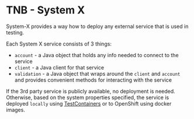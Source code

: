 # TNB - System X

System-X provides a way how to deploy any external service that is used in testing.

Each System X service consists of 3 things:
- `account` - a Java object that holds any info needed to connect to the service
- `client` - a Java client for that service
- `validation` - a Java object that wraps around the `client` and `account` and provides convenient methods
  for interacting with the service

If the 3rd party service is publicly available, no deployment is needed. Otherwise, based on the system properties
specified, the service is deployed `locally` using [TestContainers](https://github.com/testcontainers/testcontainers-java)
or to OpenShift using docker images.
